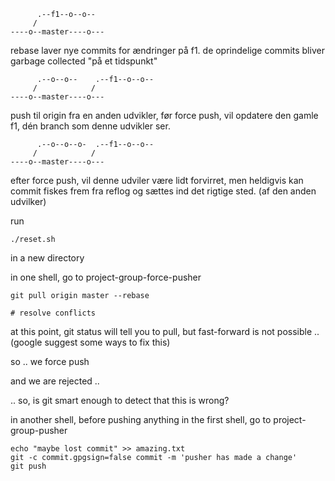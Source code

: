           .--f1--o--o--
         /
    ----o--master----o---


rebase laver nye commits for ændringer på f1.
de oprindelige commits bliver garbage collected "på et tidspunkt"


          .--o--o--    .--f1--o--o--
         /            /
    ----o--master----o---


push til origin fra en anden udvikler, før force push, vil opdatere den gamle f1, dén branch som denne udvikler ser. 

          .--o--o--o-  .--f1--o--o--
         /            /
    ----o--master----o---


efter force push, vil denne udviler være lidt forvirret, men heldigvis kan commit fiskes frem fra reflog og sættes ind det rigtige sted. (af den anden udvilker)


run 

    ./reset.sh 
    
in a new directory

in one shell, go to project-group-force-pusher


    git pull origin master --rebase

    # resolve conflicts

at this point, git status will tell you to pull, but fast-forward is not possible .. 
(google suggest some ways to fix this)

so .. we force push

and we are rejected .. 

.. so, is git smart enough to detect that this is wrong?

in another shell, before pushing anything in the first shell, go to project-group-pusher

    echo "maybe lost commit" >> amazing.txt
    git -c commit.gpgsign=false commit -m 'pusher has made a change'
    git push
  
